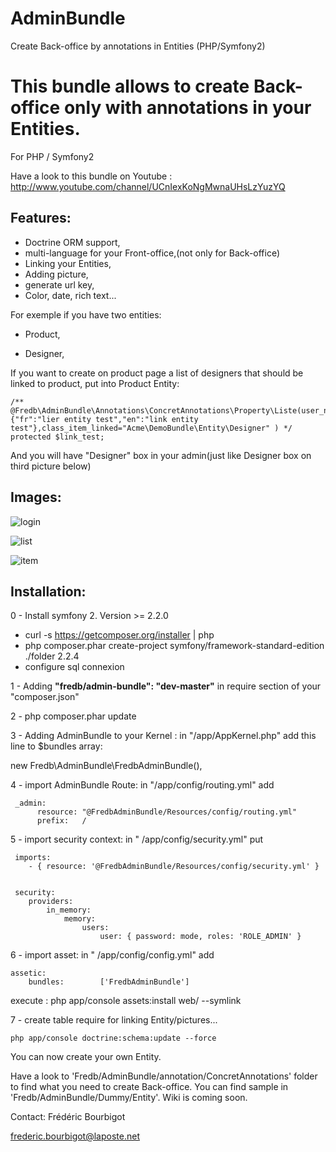AdminBundle
===========

Create Back-office by annotations in Entities (PHP/Symfony2)
# This bundle allows to create Back-office only with annotations in your Entities.
For PHP / Symfony2

Have a look to this bundle on Youtube : http://www.youtube.com/channel/UCnIexKoNgMwnaUHsLzYuzYQ

## Features: 
- Doctrine ORM support,
- multi-language for your Front-office,(not only for Back-office)
- Linking your Entities,
- Adding picture,
- generate url key,
- Color, date, rich text...


For exemple if you have two entities:

- Product,

- Designer,

If you want to create on product page a list of designers that should be linked to product, put into Product Entity:

    /** @Fredb\AdminBundle\Annotations\ConcretAnnotations\Property\Liste(user_name={"fr":"lier entity test","en":"link entity test"},class_item_linked="Acme\DemoBundle\Entity\Designer" ) */
    protected $link_test;  

And you will have "Designer" box in your admin(just like Designer box on third picture below)


## Images:
![login](http://gkan.zgroupe.net/image/img1.png)

![list](http://gkan.zgroupe.net/image/img2.png)

![item](http://gkan.zgroupe.net/image/img3.png)


## Installation:
0 - Install symfony 2. Version >= 2.2.0 

- curl -s https://getcomposer.org/installer | php
- php composer.phar create-project symfony/framework-standard-edition ./folder 2.2.4
- configure sql connexion

1 - Adding **"fredb/admin-bundle": "dev-master"**    in require section of your "composer.json"

2 - php composer.phar update

3 - Adding AdminBundle to your Kernel :
 in "/app/AppKernel.php" add this line to $bundles array:

 new Fredb\AdminBundle\FredbAdminBundle(),  

4 - import AdminBundle Route:
 in "/app/config/routing.yml"
 add

     _admin:
          resource: "@FredbAdminBundle/Resources/config/routing.yml"
          prefix:   /


5 - import security context:
 in " /app/config/security.yml"
 put

     imports:
        - { resource: '@FredbAdminBundle/Resources/config/security.yml' }


     security:
        providers:
            in_memory:
                memory:  
                    users:
                        user: { password: mode, roles: 'ROLE_ADMIN' }


6 - import asset:
 in " /app/config/config.yml"
 add

    assetic:
        bundles:        ['FredbAdminBundle']


execute : php app/console assets:install web/ --symlink

7 - create table require for linking Entity/pictures...

    php app/console doctrine:schema:update --force



You can now create your own Entity. 

Have a look to 'Fredb/AdminBundle/annotation/ConcretAnnotations' folder to find what you need to create Back-office.
You can find sample in 'Fredb/AdminBundle/Dummy/Entity'.
Wiki is coming soon.




Contact:
Frédéric Bourbigot

frederic.bourbigot@laposte.net
